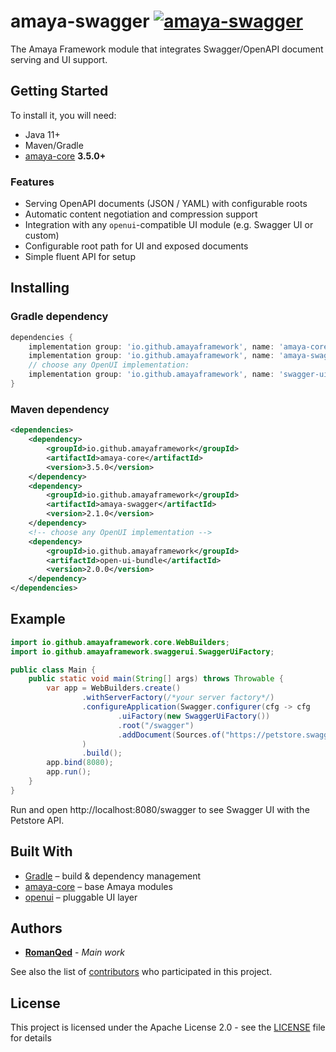 # amaya-swagger [![amaya-swagger](https://img.shields.io/maven-central/v/io.github.amayaframework/amaya-swagger?color=blue)](https://repo1.maven.org/maven2/io/github/amayaframework/amaya-swagger)

The Amaya Framework module that integrates Swagger/OpenAPI document serving and UI support.

## Getting Started

To install it, you will need:

* Java 11+
* Maven/Gradle
* [amaya-core](https://github.com/AmayaFramework/amaya-core) **3.5.0+**

### Features

* Serving OpenAPI documents (JSON / YAML) with configurable roots
* Automatic content negotiation and compression support
* Integration with any `openui`-compatible UI module (e.g. Swagger UI or custom)
* Configurable root path for UI and exposed documents
* Simple fluent API for setup

## Installing

### Gradle dependency

```groovy
dependencies {
    implementation group: 'io.github.amayaframework', name: 'amaya-core', version: '3.5.0'
    implementation group: 'io.github.amayaframework', name: 'amaya-swagger', version: '2.1.0'
    // choose any OpenUI implementation:
    implementation group: 'io.github.amayaframework', name: 'swagger-ui-bundle', version: '2.0.0'
}
```

### Maven dependency

```xml
<dependencies>
    <dependency>
        <groupId>io.github.amayaframework</groupId>
        <artifactId>amaya-core</artifactId>
        <version>3.5.0</version>
    </dependency>
    <dependency>
        <groupId>io.github.amayaframework</groupId>
        <artifactId>amaya-swagger</artifactId>
        <version>2.1.0</version>
    </dependency>
    <!-- choose any OpenUI implementation -->
    <dependency>
        <groupId>io.github.amayaframework</groupId>
        <artifactId>open-ui-bundle</artifactId>
        <version>2.0.0</version>
    </dependency>
</dependencies>
```

## Example

```java
import io.github.amayaframework.core.WebBuilders;
import io.github.amayaframework.swaggerui.SwaggerUiFactory;

public class Main {
    public static void main(String[] args) throws Throwable {
        var app = WebBuilders.create()
                .withServerFactory(/*your server factory*/)
                .configureApplication(Swagger.configurer(cfg -> cfg
                        .uiFactory(new SwaggerUiFactory())
                        .root("/swagger")
                        .addDocument(Sources.of("https://petstore.swagger.io/v2/swagger.json", "Petstore")))
                )
                .build();
        app.bind(8080);
        app.run();
    }
}
```

Run and open http://localhost:8080/swagger to see Swagger UI with the Petstore API.

## Built With

* [Gradle](https://gradle.org) – build & dependency management
* [amaya-core](https://github.com/AmayaFramework/amaya-core) – base Amaya modules
* [openui](openapi-ui-bundle) – pluggable UI layer

## Authors

* **[RomanQed](https://github.com/RomanQed)** - *Main work*

See also the list of [contributors](https://github.com/AmayaFramework/amaya-swagger/contributors)
who participated in this project.

## License

This project is licensed under the Apache License 2.0 - see the [LICENSE](LICENSE) file for details

